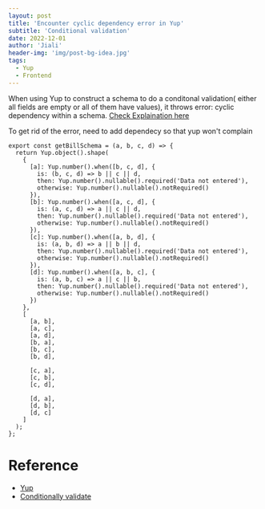 ```yaml
---
layout: post
title: 'Encounter cyclic dependency error in Yup'
subtitle: 'Conditional validation'
date: 2022-12-01
author: 'Jiali'
header-img: 'img/post-bg-idea.jpg'
tags:
  - Yup
  - Frontend
---
```


When using Yup to construct a schema to do a conditonal validation( either all fields are empty or all of them have values), it throws error: cyclic dependency within a schema. [Check Explaination here](https://github.com/jquense/yup/issues/176#issuecomment-367352042) 

To get rid of the error, need to add dependecy so that yup won't complain

```
export const getBillSchema = (a, b, c, d) => {
  return Yup.object().shape(
    {
      [a]: Yup.number().when([b, c, d], {
        is: (b, c, d) => b || c || d,
        then: Yup.number().nullable().required('Data not entered'),
        otherwise: Yup.number().nullable().notRequired()
      }),
      [b]: Yup.number().when([a, c, d], {
        is: (a, c, d) => a || c || d,
        then: Yup.number().nullable().required('Data not entered'),
        otherwise: Yup.number().nullable().notRequired()
      }),
      [c]: Yup.number().when([a, b, d], {
        is: (a, b, d) => a || b || d,
        then: Yup.number().nullable().required('Data not entered'),
        otherwise: Yup.number().nullable().notRequired()
      }),
      [d]: Yup.number().when([a, b, c], {
        is: (a, b, c) => a || c || b,
        then: Yup.number().nullable().required('Data not entered'),
        otherwise: Yup.number().nullable().notRequired()
      })
    },
    [
      [a, b],
      [a, c],
      [a, d],
      [b, a],
      [b, c],
      [b, d],

      [c, a],
      [c, b],
      [c, d],

      [d, a],
      [d, b],
      [d, c]
    ]
  );
};
```

# Reference
- [Yup](https://github.com/jquense/yup)
- [Conditionally validate](https://github.com/jquense/yup/issues/176)